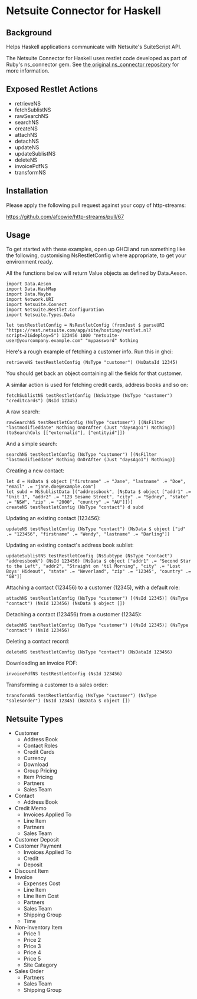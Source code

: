 Netsuite Connector for Haskell
==============================

Background
----------

Helps Haskell applications communicate with Netsuite's SuiteScript API.

The Netsuite Connector for Haskell uses restlet code developed as part of Ruby's ns_connector gem. See [the original ns_connector repository](https://github.com/christian-marie/ns_connector) for more information.

Exposed Restlet Actions
-----------------------

* retrieveNS
* fetchSublistNS
* rawSearchNS
* searchNS
* createNS
* attachNS
* detachNS
* updateNS
* updateSublistNS
* deleteNS
* invoicePdfNS
* transformNS

Installation
------------

Please apply the following pull request against your copy of http-streams:

https://github.com/afcowie/http-streams/pull/67

Usage
-----

To get started with these examples, open up GHCI and run something like the following, customising NsRestletConfig where appropriate, to get your environment ready.

All the functions below will return Value objects as defined by Data.Aeson.

```
import Data.Aeson
import Data.HashMap
import Data.Maybe
import Network.URI
import Netsuite.Connect
import Netsuite.Restlet.Configuration
import Netsuite.Types.Data

let testRestletConfig = NsRestletConfig (fromJust $ parseURI "https://rest.netsuite.com/app/site/hosting/restlet.nl?script=21&deploy=5") 123456 1000 "netsuite-user@yourcompany.example.com" "mypassword" Nothing
```

Here's a rough example of fetching a customer info. Run this in ghci:

```
retrieveNS testRestletConfig (NsType "customer") (NsDataId 12345) 
```

You should get back an object containing all the fields for that customer.

A similar action is used for fetching credit cards, address books and so on:

```
fetchSublistNS testRestletConfig (NsSubtype (NsType "customer") "creditcards") (NsId 12345)
```

A raw search:

```
rawSearchNS testRestletConfig (NsType "customer") [(NsFilter "lastmodifieddate" Nothing OnOrAfter (Just "daysAgo1") Nothing)] (toSearchCols [["externalid"], ["entityid"]])
```

And a simple search:

```
searchNS testRestletConfig (NsType "customer") [(NsFilter "lastmodifieddate" Nothing OnOrAfter (Just "daysAgo1") Nothing)]
```

Creating a new contact:

```
let d = NsData $ object ["firstname" .= "Jane", "lastname" .= "Doe", "email" .= "jane.doe@example.com"]
let subd = NsSublistData [("addressbook", [NsData $ object ["addr1" .= "Unit 1", "addr2" .= "123 Sesame Street", "city" .= "Sydney", "state" .= "NSW", "zip" .= "2000", "country" .= "AU"]])]
createNS testRestletConfig (NsType "contact") d subd
```

Updating an existing contact (123456):

```
updateNS testRestletConfig (NsType "contact") (NsData $ object ["id" .= "123456", "firstname" .= "Wendy", "lastname" .= "Darling"])
```

Updating an existing contact's address book sublist:

```
updateSublistNS testRestletConfig (NsSubtype (NsType "contact") "addressbook") (NsId 123456) [NsData $ object ["addr1" .= "Second Star to the Left", "addr2", "Straight on 'til Morning", "city" .= "Lost Boys' Hideout", "state" .= "Neverland", "zip" .= "12345", "country" .= "GB"]]
```

Attaching a contact (123456) to a customer (12345), with a default role:

```
attachNS testRestletConfig (NsType "customer") [(NsId 12345)] (NsType "contact") (NsId 123456) (NsData $ object [])
```

Detaching a contact (123456) from a customer (12345):

```
detachNS testRestletConfig (NsType "customer") [(NsId 12345)] (NsType "contact") (NsId 123456)
```

Deleting a contact record:

```
deleteNS testRestletConfig (NsType "contact") (NsDataId 123456)
```

Downloading an invoice PDF:

```
invoicePdfNS testRestletConfig (NsId 123456)
```

Transforming a customer to a sales order:

```
transformNS testRestletConfig (NsType "customer") (NsType "salesorder") (NsId 12345) (NsData $ object [])
```

Netsuite Types
--------------

* Customer
  * Address Book
  * Contact Roles
  * Credit Cards
  * Currency
  * Download
  * Group Pricing
  * Item Pricing
  * Partners
  * Sales Team
* Contact
  * Address Book
* Credit Memo
  * Invoices Applied To
  * Line Item
  * Partners
  * Sales Team
* Customer Deposit
* Customer Payment
  * Invoices Applied To
  * Credit
  * Deposit
* Discount Item
* Invoice
  * Expenses Cost
  * Line Item
  * Line Item Cost
  * Partners
  * Sales Team
  * Shipping Group
  * Time
* Non-Inventory Item
  * Price 1
  * Price 2
  * Price 3
  * Price 4
  * Price 5
  * Site Category
* Sales Order
  * Partners
  * Sales Team
  * Shipping Group
